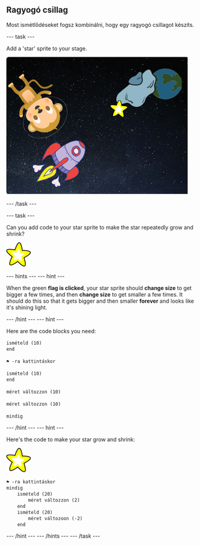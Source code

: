 ## Ragyogó csillag

Most ismétlődéseket fogsz kombinálni, hogy egy ragyogó csillagot készíts.

\--- task \---

Add a 'star' sprite to your stage.

![Adding a star sprite](images/space-star-sprite.png)

\--- /task \---

\--- task \---

Can you add code to your star sprite to make the star repeatedly grow and shrink?

![Testing a shining star](images/sprite-star.png)

\--- hints \--- \--- hint \---

When the green **flag is clicked**, your star sprite should **change size** to get bigger a few times, and then **change size** to get smaller a few times. It should do this so that it gets bigger and then smaller **forever** and looks like it's shining light.

\--- /hint \--- \--- hint \---

Here are the code blocks you need:

```blocks3
ismételd (10)
end

⚑ -ra kattintáskor

ismételd (10)
end

méret változzon (10)

méret változzon (10)

mindig
```

\--- /hint \--- \--- hint \---

Here's the code to make your star grow and shrink:

![Star sprite](images/sprite-star.png)

```blocks3
⚑ -ra kattintáskor
mindig
    ismételd (20)
        méret változzon (2)
    end
    ismételd (20)
        méret változoon (-2)
    end

```

\--- /hint \--- \--- /hints \--- \--- /task \---